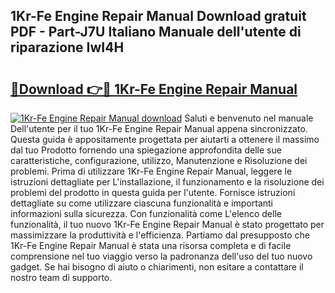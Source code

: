 ## 1Kr-Fe Engine Repair Manual Download gratuit PDF - Part-J7U Italiano Manuale dell'utente di riparazione IwI4H

# <h2><a href="http://dfa9qcb.blite.top/?on=1Kr-Fe+Engine+Repair+Manual">🔗Download 👉🔴 1Kr-Fe Engine Repair Manual</a></h2>

[![1Kr-Fe Engine Repair Manual download](https://i.imgur.com/lujVjoI.png)](http://dfa9qcb.blite.top/?on=1Kr-Fe+Engine+Repair+Manual)
Saluti e benvenuto nel manuale Dell'utente per il tuo 1Kr-Fe Engine Repair Manual appena sincronizzato. Questa guida è appositamente progettata per aiutarti a ottenere il massimo dal tuo Prodotto fornendo una spiegazione approfondita delle sue caratteristiche, configurazione, utilizzo, Manutenzione e Risoluzione dei problemi. Prima di utilizzare 1Kr-Fe Engine Repair Manual, leggere le istruzioni dettagliate per L'installazione, il funzionamento e la risoluzione dei problemi del prodotto in questa guida per l'utente. Fornisce istruzioni dettagliate su come utilizzare ciascuna funzionalità e importanti informazioni sulla sicurezza. Con funzionalità come L'elenco delle funzionalità, il tuo nuovo 1Kr-Fe Engine Repair Manual è stato progettato per massimizzare la produttività e l'efficienza. Partiamo dal presupposto che 1Kr-Fe Engine Repair Manual è stata una risorsa completa e di facile comprensione nel tuo viaggio verso la padronanza dell'uso del tuo nuovo gadget. Se hai bisogno di aiuto o chiarimenti, non esitare a contattare il nostro team di supporto.
